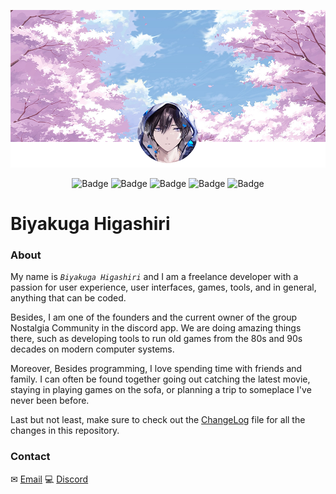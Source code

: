 <p align="center">
    <a href="https://github.com/Biyakuga/Biyakuga/tree/main/Images/Backgrounds/Background_001.png">
        <img src="https://github.com/Biyakuga/Biyakuga/blob/main/Images/Backgrounds/Background_001.png"
        title="Background 001 - Sakura Trees with Profile"
        alt="Background" />
    </a>
</p>

<p align="center">
    <img src="https://img.shields.io/github/downloads/Biyakuga/Biyakuga/total?logo=GitHub"
    title="Badge 01 - GitHub all releases"
    alt="Badge" />
    <img src="https://img.shields.io/github/forks/Biyakuga/Biyakuga?logo=GitHub"
    title="Badge 02 - GitHub all forks"
    alt="Badge" />
    <img src="https://img.shields.io/github/v/release/Biyakuga/Biyakuga?logo=GitHub"
    title="Badge 03 - GitHub release by date"
    alt="Badge" />
    <img src="https://img.shields.io/github/repo-size/Biyakuga/Biyakuga?label=size&logo=GitHub"
    title="Badge 04 - GitHub repo size"
    alt="Badge" />
    <img src="https://img.shields.io/github/stars/Biyakuga/Biyakuga?logo=GitHub"
    title="Badge 05 - GitHub repo stars"
    alt="Badge" />
    
</p>

# Biyakuga Higashiri

### About
My name is _`Biyakuga Higashiri`_ and I am a freelance developer with a passion for user experience, user interfaces, games, tools, and in general, anything that can be coded.

Besides, I am one of the founders and the current owner of the group Nostalgia Community in the discord app.
We are doing amazing things there, such as developing tools to run old games from the 80s and 90s decades on modern computer  systems.

Moreover, Besides programming, I love spending time with friends and family. I can often be found together going out catching the latest movie, staying in playing games on the sofa, or planning a trip to someplace I've never been before.

Last but not least, make sure to check out the [ChangeLog](CHANGELOG.md "Versions File") file for all the changes in this repository.


### Contact
✉ [Email]("BiyakugaNostalgia@outlook.com" "Email Address") 💻 [Discord](https://discordapp.com/users/Biyakuga#0101 "Discord Profile")
